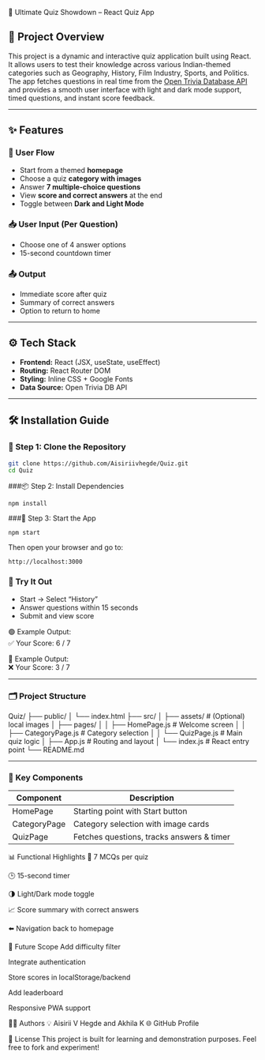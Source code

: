 🎯 Ultimate Quiz Showdown – React Quiz App

## 🧠 Project Overview

This project is a dynamic and interactive quiz application built using React. It allows users to test their knowledge across various Indian-themed categories such as Geography, History, Film Industry, Sports, and Politics. The app fetches questions in real time from the [Open Trivia Database API](https://opentdb.com) and provides a smooth user interface with light and dark mode support, timed questions, and instant score feedback.

---

## ✨ Features

### 🧾 User Flow
- Start from a themed **homepage**
- Choose a quiz **category with images**
- Answer **7 multiple-choice questions**
- View **score and correct answers** at the end
- Toggle between **Dark and Light Mode**

### 📥 User Input (Per Question)
- Choose one of 4 answer options
- 15-second countdown timer

### 📤 Output
- Immediate score after quiz
- Summary of correct answers
- Option to return to home

---

## ⚙️ Tech Stack

- **Frontend:** React (JSX, useState, useEffect)
- **Routing:** React Router DOM
- **Styling:** Inline CSS + Google Fonts
- **Data Source:** Open Trivia DB API

---

## 🛠️ Installation Guide

### 📁 Step 1: Clone the Repository
```bash
git clone https://github.com/Aisiriivhegde/Quiz.git
cd Quiz
```
###📦 Step 2: Install Dependencies
```
npm install
```
###🚀 Step 3: Start the App
```
npm start
```
Then open your browser and go to:
```
http://localhost:3000
```
### 🧪 Try It Out

- Start → Select “History”
- Answer questions within 15 seconds
- Submit and view score

🟢 Example Output:  
✅ Your Score: 6 / 7

🔴 Example Output:  
❌ Your Score: 3 / 7

---

### 🗂 Project Structure

Quiz/
├── public/
│ └── index.html
├── src/
│ ├── assets/ # (Optional) local images
│ ├── pages/
│ │ ├── HomePage.js # Welcome screen
│ │ ├── CategoryPage.js # Category selection
│ │ └── QuizPage.js # Main quiz logic
│ ├── App.js # Routing and layout
│ └── index.js # React entry point
└── README.md

---

### 📌 Key Components

| Component     | Description                                |
|---------------|--------------------------------------------|
| HomePage      | Starting point with Start button           |
| CategoryPage  | Category selection with image cards        |
| QuizPage      | Fetches questions, tracks answers & timer  |


📊 Functional Highlights
🎯 7 MCQs per quiz

🕒 15-second timer

🌗 Light/Dark mode toggle

📈 Score summary with correct answers

⬅️ Navigation back to homepage

🌱 Future Scope
Add difficulty filter

Integrate authentication

Store scores in localStorage/backend

Add leaderboard

Responsive PWA support

👩‍💻 Authors
💡 Aisirii V Hegde and Akhila K
🌐 GitHub Profile

📄 License
This project is built for learning and demonstration purposes. Feel free to fork and experiment!
